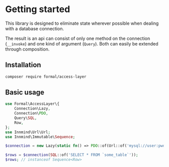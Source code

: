 # Getting started

This library is designed to eliminate state wherever possible when dealing with a database connection.

The result is an api can consist of only one method on the connection (`__invoke`) and one kind of argument (`Query`). Both can easily be extended through composition.

## Installation

```sh
composer require formal/access-layer
```

## Basic usage

```php
use Formal\AccessLayer\{
    Connection\Lazy,
    Connection\PDO,
    Query\SQL,
    Row,
};
use Innmind\Url\Url;
use Innmind\Immutable\Sequence;

$connection = new Lazy(static fn() => PDO::of(Url::of('mysql://user:pwd@127.0.0.1:3306/database_name')));

$rows = $connection(SQL::of('SELECT * FROM `some_table`'));
$rows; // instanceof Sequence<Row>
```
